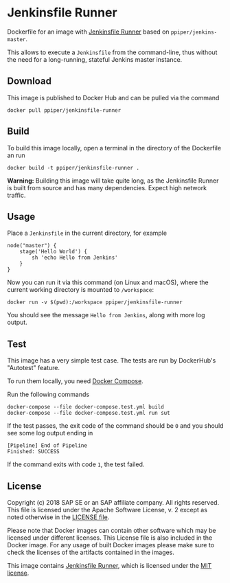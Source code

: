 # Jenkinsfile Runner

Dockerfile for an image with [Jenkinsfile Runner](https://github.com/jenkinsci/jenkinsfile-runner) based on `ppiper/jenkins-master`.

This allows to execute a `Jenkinsfile` from the command-line, thus without the need for a long-running, stateful Jenkins master instance.

## Download

This image is published to Docker Hub and can be pulled via the command

```
docker pull ppiper/jenkinsfile-runner
```

## Build

To build this image locally, open a terminal in the directory of the Dockerfile an run

```
docker build -t ppiper/jenkinsfile-runner .
```

**Warning:** Building this image will take quite long, as the Jenkinsfile Runner is built from source and has many dependencies.
Expect high network traffic.

## Usage

Place a `Jenkinsfile` in the current directory, for example

```
node("master") {
    stage('Hello World') {
        sh 'echo Hello from Jenkins'
    }
}
```

Now you can run it via this command (on Linux and macOS), where the current working directory is mounted to `/workspace`:

```
docker run -v $(pwd):/workspace ppiper/jenkinsfile-runner
```

You should see the message `Hello from Jenkins`, along with more log output.

## Test

This image has a very simple test case.
The tests are run by DockerHub's "Autotest" feature.

To run them locally, you need [Docker Compose](https://docs.docker.com/compose/).

Run the following commands

```shell
docker-compose --file docker-compose.test.yml build
docker-compose --file docker-compose.test.yml run sut
```

If the test passes, the exit code of the command should be `0` and you should see some log output ending in 

```
[Pipeline] End of Pipeline
Finished: SUCCESS
```

If the command exits with code `1`, the test failed.

## License

Copyright (c) 2018 SAP SE or an SAP affiliate company. All rights reserved.
This file is licensed under the Apache Software License, v. 2 except as noted
otherwise in the [LICENSE file](https://github.com/SAP/devops-docker-images/blob/master/LICENSE).

Please note that Docker images can contain other software which may be licensed under different licenses. This License file is also included in the Docker image. For any usage of built Docker images please make sure to check the licenses of the artifacts contained in the images.

This image contains [Jenkinsfile Runner](https://github.com/jenkinsci/jenkinsfile-runner), which is licensed under the [MIT license](https://github.com/jenkinsci/jenkinsfile-runner/blob/9f41f51b6dc320b9dd5c0fa6d81f179518597d37/pom.xml#L43).
